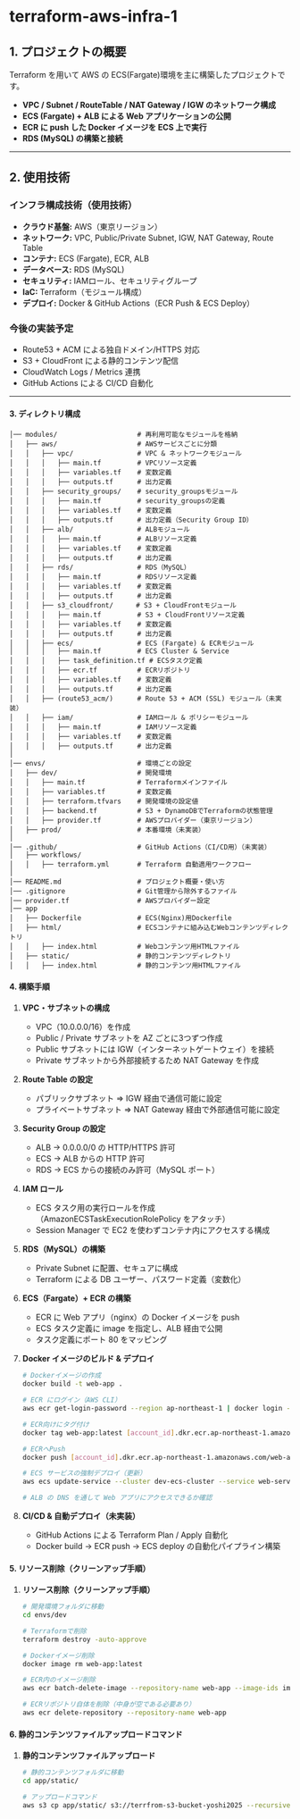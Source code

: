 # terraform-aws-infra-1

## **1. プロジェクトの概要**

Terraform を用いて AWS の ECS(Fargate)環境を主に構築したプロジェクトです。

- **VPC / Subnet / RouteTable / NAT Gateway / IGW のネットワーク構成**
- **ECS (Fargate) + ALB による Web アプリケーションの公開**
- **ECR に push した Docker イメージを ECS 上で実行**
- **RDS (MySQL) の構築と接続**

---

## **2. 使用技術**

### **インフラ構成技術（使用技術）**

- **クラウド基盤:** AWS（東京リージョン）
- **ネットワーク:** VPC, Public/Private Subnet, IGW, NAT Gateway, Route Table
- **コンテナ:** ECS (Fargate), ECR, ALB
- **データベース:** RDS (MySQL)
- **セキュリティ:** IAMロール、セキュリティグループ
- **IaC:** Terraform（モジュール構成）
- **デプロイ:** Docker & GitHub Actions（ECR Push & ECS Deploy）

### 今後の実装予定

- Route53 + ACM による独自ドメイン/HTTPS 対応
- S3 + CloudFront による静的コンテンツ配信
- CloudWatch Logs / Metrics 連携
- GitHub Actions による CI/CD 自動化

---

#### 3. ディレクトリ構成
```plaintext
│── modules/                    # 再利用可能なモジュールを格納
│   ├── aws/                    # AWSサービスごとに分類
│   │   ├── vpc/                # VPC & ネットワークモジュール
│   │   │   ├── main.tf         # VPCリソース定義
│   │   │   ├── variables.tf    # 変数定義
│   │   │   ├── outputs.tf      # 出力定義
│   │   ├── security_groups/    # security_groupsモジュール
│   │   │   ├── main.tf         # security_groupsの定義
│   │   │   ├── variables.tf    # 変数定義
│   │   │   ├── outputs.tf      # 出力定義（Security Group ID）
│   │   ├── alb/                # ALBモジュール
│   │   │   ├── main.tf         # ALBリソース定義
│   │   │   ├── variables.tf    # 変数定義
│   │   │   ├── outputs.tf      # 出力定義
│   │   ├── rds/                # RDS（MySQL）
│   │   │   ├── main.tf         # RDSリソース定義
│   │   │   ├── variables.tf    # 変数定義
│   │   │   ├── outputs.tf      # 出力定義
│   │   ├── s3_cloudfront/    　# S3 + CloudFrontモジュール
│   │   │   ├── main.tf         # S3 + CloudFrontリソース定義
│   │   │   ├── variables.tf    # 変数定義
│   │   │   ├── outputs.tf      # 出力定義
│   │   ├── ecs/                # ECS (Fargate) & ECRモジュール
│   │   │   ├── main.tf         # ECS Cluster & Service
│   │   │   ├── task_definition.tf # ECSタスク定義
│   │   │   ├── ecr.tf          # ECRリポジトリ
│   │   │   ├── variables.tf    # 変数定義
│   │   │   ├── outputs.tf      # 出力定義
│   │   ├── (route53_acm/)      # Route 53 + ACM (SSL) モジュール（未実装）
│   │   ├── iam/                # IAMロール & ポリシーモジュール
│   │   │   ├── main.tf         # IAMリソース定義
│   │   │   ├── variables.tf    # 変数定義
│   │   │   ├── outputs.tf      # 出力定義
│
│── envs/                       # 環境ごとの設定
│   ├── dev/                    # 開発環境
│   │   ├── main.tf             # Terraformメインファイル
│   │   ├── variables.tf        # 変数定義
│   │   ├── terraform.tfvars    # 開発環境の設定値
│   │   ├── backend.tf          # S3 + DynamoDBでTerraformの状態管理
│   │   ├── provider.tf         # AWSプロバイダー（東京リージョン）
│   ├── prod/                   # 本番環境（未実装）
│
│── .github/                    # GitHub Actions（CI/CD用）（未実装）
│   ├── workflows/
│   │   ├── terraform.yml       # Terraform 自動適用ワークフロー
│
│── README.md                   # プロジェクト概要・使い方
│── .gitignore                  # Git管理から除外するファイル
│── provider.tf                 # AWSプロバイダー設定
│── app
│   ├── Dockerfile              # ECS(Nginx)用Dockerfile
│   ├── html/                   # ECSコンテナに組み込むWebコンテンツディレクトリ
│   │   ├── index.html          # Webコンテンツ用HTMLファイル
│   ├── static/                 # 静的コンテンツディレクトリ
│   │   ├── index.html          # 静的コンテンツ用HTMLファイル
```

#### 4. 構築手順
1. **VPC・サブネットの構成**

   - VPC（10.0.0.0/16）を作成
   - Public / Private サブネットを AZ ごとに3つずつ作成
   - Public サブネットには IGW（インターネットゲートウェイ）を接続
   - Private サブネットから外部接続するため NAT Gateway を作成

2. **Route Table の設定**

   - パブリックサブネット ⇒ IGW 経由で通信可能に設定
   - プライベートサブネット ⇒ NAT Gateway 経由で外部通信可能に設定

3. **Security Group の設定**

   - ALB → 0.0.0.0/0 の HTTP/HTTPS 許可
   - ECS → ALB からの HTTP 許可
   - RDS → ECS からの接続のみ許可（MySQL ポート）

4. **IAM ロール**

   - ECS タスク用の実行ロールを作成（AmazonECSTaskExecutionRolePolicy をアタッチ）
   - Session Manager で EC2 を使わずコンテナ内にアクセスする構成

5. **RDS（MySQL）の構築**

   - Private Subnet に配置、セキュアに構成
   - Terraform による DB ユーザー、パスワード定義（変数化）

6. **ECS（Fargate）+ ECR の構築**

   - ECR に Web アプリ（nginx）の Docker イメージを push
   - ECS タスク定義に image を指定し、ALB 経由で公開
   - タスク定義にポート 80 をマッピング

7. **Docker イメージのビルド & デプロイ**

   ```bash
   # Dockerイメージの作成
   docker build -t web-app .

   # ECR にログイン（AWS CLI）
   aws ecr get-login-password --region ap-northeast-1 | docker login --username AWS --password-stdin [account_id].dkr.ecr.ap-northeast-1.amazonaws.com

   # ECR向けにタグ付け
   docker tag web-app:latest [account_id].dkr.ecr.ap-northeast-1.amazonaws.com/web-app:latest

   # ECRへPush
   docker push [account_id].dkr.ecr.ap-northeast-1.amazonaws.com/web-app:latest

   # ECS サービスの強制デプロイ（更新）
   aws ecs update-service --cluster dev-ecs-cluster --service web-service --force-new-deployment

   # ALB の DNS を通して Web アプリにアクセスできるか確認

8. **CI/CD & 自動デプロイ（未実装）**
   - GitHub Actions による Terraform Plan / Apply 自動化
   - Docker build → ECR push → ECS deploy の自動化パイプライン構築

#### 5. リソース削除（クリーンアップ手順）
1. **リソース削除（クリーンアップ手順）**
   ```bash
   # 開発環境フォルダに移動
   cd envs/dev

   # Terraformで削除
   terraform destroy -auto-approve

   # Dockerイメージ削除
   docker image rm web-app:latest

   # ECR内のイメージ削除
   aws ecr batch-delete-image --repository-name web-app --image-ids imageTag=latest

   # ECRリポジトリ自体を削除（中身が空である必要あり）
   aws ecr delete-repository --repository-name web-app

#### 6. 静的コンテンツファイルアップロードコマンド
1. **静的コンテンツファイルアップロード**
   ```bash
   # 静的コンテンツフォルダに移動
   cd app/static/

   # アップロードコマンド
   aws s3 cp app/static/ s3://terrfrom-s3-bucket-yoshi2025 --recursive